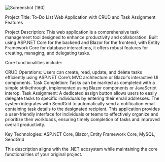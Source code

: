 ![Screenshot (180)](https://github.com/user-attachments/assets/9337d0ef-de69-48b8-ab05-8423b17fda74)




Project Title: To-Do List Web Application with CRUD and Task Assignment Features

Project Description: This web application is a comprehensive task management tool designed to enhance productivity and collaboration. Built using ASP.NET Core for the backend and Blazor for the frontend, with Entity Framework Core for database interactions, it offers robust features for creating, managing, and delegating tasks.

Core functionalities include:

CRUD Operations: Users can create, read, update, and delete tasks efficiently using ASP.NET Core’s MVC architecture or Blazor’s interactive UI components.
Task Completion: Tasks can be marked as completed with a simple strikethrough, implemented using Blazor components or JavaScript interop.
Task Assignment: A dedicated assign button allows users to easily delegate tasks to specific individuals by entering their email addresses. The system integrates with SendGrid to automatically send a notification email containing task details to the designated recipient.
This application provides a user-friendly interface for individuals or teams to effectively organize and prioritize their workloads, ensuring timely completion of tasks and improved overall productivity.

Key Technologies: ASP.NET Core, Blazor, Entity Framework Core, MySQL, SendGrid

This description aligns with the .NET ecosystem while maintaining the core functionalities of your original project.
